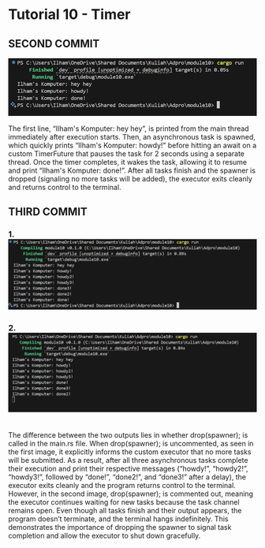 # Tutorial 10 - Timer

## SECOND COMMIT
![img](/img/image1.png)

The first line, “Ilham's Komputer: hey hey”, is printed from the main thread immediately after execution starts. Then, an asynchronous task is spawned, which quickly prints “Ilham's Komputer: howdy!” before hitting an await on a custom TimerFuture that pauses the task for 2 seconds using a separate thread. Once the timer completes, it wakes the task, allowing it to resume and print “Ilham's Komputer: done!”. After all tasks finish and the spawner is dropped (signaling no more tasks will be added), the executor exits cleanly and returns control to the terminal.

## THIRD COMMIT

### 1. ![img](/img/image_drop_spawner.png)
### 2. ![img](/img/image_no_drop_spawner.png)
</br>
The difference between the two outputs lies in whether drop(spawner); is called in the main.rs file. When drop(spawner); is uncommented, as seen in the first image, it explicitly informs the custom executor that no more tasks will be submitted. As a result, after all three asynchronous tasks complete their execution and print their respective messages (“howdy!”, “howdy2!”, “howdy3!”, followed by “done!”, “done2!”, and “done3!” after a delay), the executor exits cleanly and the program returns control to the terminal. However, in the second image, drop(spawner); is commented out, meaning the executor continues waiting for new tasks because the task channel remains open. Even though all tasks finish and their output appears, the program doesn’t terminate, and the terminal hangs indefinitely. This demonstrates the importance of dropping the spawner to signal task completion and allow the executor to shut down gracefully.







